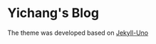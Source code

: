 # Yichang's Blog

The theme was developed based on [Jekyll-Uno](https://github.com/joshgerdes/jekyll-uno) 
